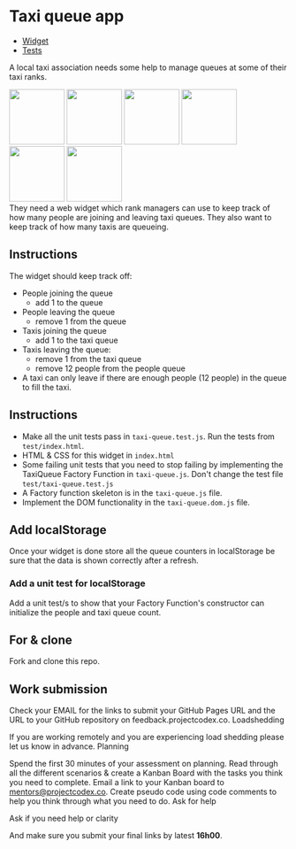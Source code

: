 # Taxi queue app

* [Widget](./widget/index.html)
* [Tests](./test/index.html)

A local taxi association needs some help to manage queues at some of their taxi ranks.

<span style="float: left">
	<img src="../image/queue.png" alt="" width="100" style="display:inline-block" >
	<img src="../image/queue.png" alt="" width="100" style="display:inline-block" >
	<img src="../image/queue.png" alt="" width="100" style="display:inline-block" >
	<img src="../image/minivan.png" alt="" width="100" style="display:inline-block">
	<img src="../image/arrow.png" alt="" width="100" style="display:inline-block">
	<img src="../image/minivan.png" alt="" width="100" style="display:inline-block">
</span>

They need a web widget which rank managers can use to keep track of how many people are joining and leaving taxi queues. They also want to keep track of how many taxis are queueing.

## Instructions

The widget should keep track off:

* People joining the queue 
	- add 1 to the queue
* People leaving the queue 
	- remove 1 from the queue
* Taxis joining the queue 
	- add 1 to the taxi queue
* Taxis leaving the queue:
	- remove 1 from the taxi queue
	- remove 12 people from the people queue
* A taxi can only leave if there are enough people (12 people) in the queue to fill the taxi.


## Instructions

* Make all the unit tests pass in `taxi-queue.test.js`. Run the tests from `test/index.html`.
* HTML & CSS for this widget in `index.html`
* Some failing unit tests that you need to stop failing by implementing the TaxiQueue Factory Function in `taxi-queue.js`. Don't change the test file `test/taxi-queue.test.js`
* A Factory function skeleton is in the `taxi-queue.js` file.
* Implement the DOM functionality in the `taxi-queue.dom.js` file.

## Add localStorage

Once your widget is done store all the queue counters in localStorage be sure that the data is shown correctly after a refresh.
### Add a unit test for localStorage
Add a unit test/s to show that your Factory Function's constructor can initialize the people and taxi queue count.

## For & clone

Fork and clone this repo.

## Work submission

Check your EMAIL for the links to submit your GitHub Pages URL and the URL to your GitHub repository on feedback.projectcodex.co.
Loadshedding

If you are working remotely and you are experiencing load shedding please let us know in advance.
Planning

Spend the first 30 minutes of your assessment on planning. Read through all the different scenarios & create a Kanban Board with the tasks you think you need to complete. Email a link to your Kanban board to mentors@projectcodex.co. Create pseudo code using code comments to help you think through what you need to do.
Ask for help

Ask if you need help or clarity
	
And make sure you submit your final links by latest **16h00**.
